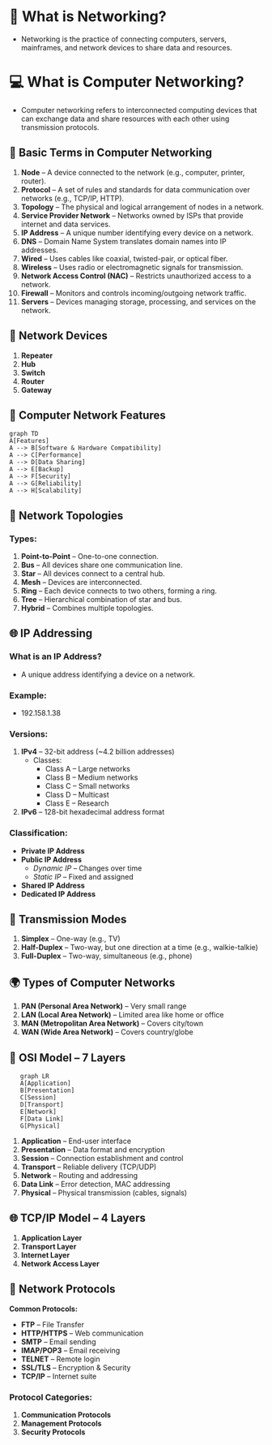 # 📡 What is Networking?
- Networking is the practice of connecting computers, servers, mainframes, and network devices to share data and resources.

# 💻 What is Computer Networking?
- Computer networking refers to interconnected computing devices that can exchange data and share resources with each other using transmission protocols.

## 🧾 Basic Terms in Computer Networking
1. **Node** – A device connected to the network (e.g., computer, printer, router).
2. **Protocol** – A set of rules and standards for data communication over networks (e.g., TCP/IP, HTTP).
3. **Topology** – The physical and logical arrangement of nodes in a network.
4. **Service Provider Network** – Networks owned by ISPs that provide internet and data services.
5. **IP Address** – A unique number identifying every device on a network.
6. **DNS** – Domain Name System translates domain names into IP addresses.
7. **Wired** – Uses cables like coaxial, twisted-pair, or optical fiber.
8. **Wireless** – Uses radio or electromagnetic signals for transmission.
9. **Network Access Control (NAC)** – Restricts unauthorized access to a network.
10. **Firewall** – Monitors and controls incoming/outgoing network traffic.
11. **Servers** – Devices managing storage, processing, and services on the network.

## 🔌 Network Devices
1. **Repeater**
2. **Hub**
3. **Switch**
4. **Router**
5. **Gateway**

## 🧩 Computer Network Features
```mermaid
graph TD
A[Features]
A --> B[Software & Hardware Compatibility]
A --> C[Performance]
A --> D[Data Sharing]
A --> E[Backup]
A --> F[Security]
A --> G[Reliability]
A --> H[Scalability]
```

## 🔁 Network Topologies

### Types:
1. **Point-to-Point** – One-to-one connection.
2. **Bus** – All devices share one communication line.
3. **Star** – All devices connect to a central hub.
4. **Mesh** – Devices are interconnected.
5. **Ring** – Each device connects to two others, forming a ring.
6. **Tree** – Hierarchical combination of star and bus.
7. **Hybrid** – Combines multiple topologies.

## 🌐 IP Addressing

### What is an IP Address?
- A unique address identifying a device on a network.

### Example:
- 192.158.1.38

### Versions:
1. **IPv4** – 32-bit address (~4.2 billion addresses)
   - Classes:
     - Class A – Large networks
     - Class B – Medium networks
     - Class C – Small networks
     - Class D – Multicast
     - Class E – Research
2. **IPv6** – 128-bit hexadecimal address format

### Classification:
- **Private IP Address**
- **Public IP Address**
  - *Dynamic IP* – Changes over time
  - *Static IP* – Fixed and assigned
- **Shared IP Address**
- **Dedicated IP Address**

## 🔄 Transmission Modes

1. **Simplex** – One-way (e.g., TV)
2. **Half-Duplex** – Two-way, but one direction at a time (e.g., walkie-talkie)
3. **Full-Duplex** – Two-way, simultaneous (e.g., phone)

## 🌍 Types of Computer Networks

1. **PAN (Personal Area Network)** – Very small range
2. **LAN (Local Area Network)** – Limited area like home or office
3. **MAN (Metropolitan Area Network)** – Covers city/town
4. **WAN (Wide Area Network)** – Covers country/globe

## 🧱 OSI Model – 7 Layers
```mermaid
   graph LR
   A[Application]
   B[Presentation]
   C[Session]
   D[Transport]
   E[Network]
   F[Data Link]
   G[Physical]
```
1. **Application** – End-user interface
2. **Presentation** – Data format and encryption
3. **Session** – Connection establishment and control
4. **Transport** – Reliable delivery (TCP/UDP)
5. **Network** – Routing and addressing
6. **Data Link** – Error detection, MAC addressing
7. **Physical** – Physical transmission (cables, signals)

## 🌐 TCP/IP Model – 4 Layers
1. **Application Layer**
2. **Transport Layer**
3. **Internet Layer**
4. **Network Access Layer**

## 📡 Network Protocols

**Common Protocols:**
- **FTP** – File Transfer
- **HTTP/HTTPS** – Web communication
- **SMTP** – Email sending
- **IMAP/POP3** – Email receiving
- **TELNET** – Remote login
- **SSL/TLS** – Encryption & Security
- **TCP/IP** – Internet suite

### Protocol Categories:
1. **Communication Protocols**
2. **Management Protocols**
3. **Security Protocols**
